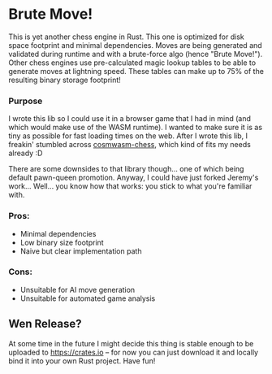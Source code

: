 # Brute Move!

This is yet another chess engine in Rust. This one is optimized for disk space footprint and minimal dependencies. Moves are being generated and validated during runtime and with a brute-force algo (hence "Brute Move!"). Other chess engines use pre-calculated magic lookup tables to be able to generate moves at lightning speed. These tables can make up to 75% of the resulting binary storage footprint!

### Purpose

I wrote this lib so I could use it in a browser game that I had in mind (and which would make use of the WASM runtime). I wanted to make sure it is as tiny as possible for fast loading times on the web. After I wrote this lib, I freakin' stumbled across [cosmwasm-chess](https://github.com/jeremyfee/cosmwasm-chess), which kind of fits my needs already :D

There are some downsides to that library though... one of which being default pawn-queen promotion. Anyway, I could have just forked Jeremy's work... Well... you know how that works: you stick to what you're familiar with.

### Pros:

- Minimal dependencies  
- Low binary size footprint  
- Naive but clear implementation path  

### Cons:

- Unsuitable for AI move generation  
- Unsuitable for automated game analysis  

## Wen Release?

At some time in the future I might decide this thing is stable enough to be uploaded to https://crates.io – for now you can just download it and locally bind it into your own Rust project. Have fun!
